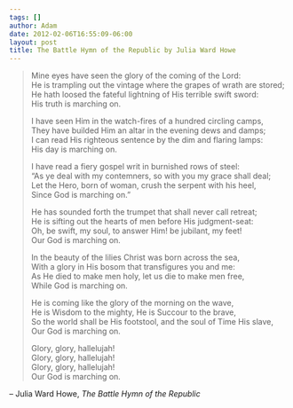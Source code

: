 ```yaml
---
tags: []
author: Adam
date: 2012-02-06T16:55:09-06:00
layout: post
title: The Battle Hymn of the Republic by Julia Ward Howe
---
```


> Mine eyes have seen the glory of the coming of the Lord:<br/>
> He is trampling out the vintage where the grapes of wrath are stored;<br/>
> He hath loosed the fateful lightning of His terrible swift sword:<br/>
> His truth is marching on.
> 
> I have seen Him in the watch-fires of a hundred circling camps,<br/>
> They have builded Him an altar in the evening dews and damps;<br/>
> I can read His righteous sentence by the dim and flaring lamps:<br/>
> His day is marching on.
> 
> I have read a fiery gospel writ in burnished rows of steel:<br/>
> “As ye deal with my contemners, so with you my grace shall deal;<br/>
> Let the Hero, born of woman, crush the serpent with his heel,<br/>
> Since God is marching on.”
> 
> He has sounded forth the trumpet that shall never call retreat;<br/>
> He is sifting out the hearts of men before His judgment-seat:<br/>
> Oh, be swift, my soul, to answer Him! be jubilant, my feet!<br/>
> Our God is marching on.
> 
> In the beauty of the lilies Christ was born across the sea,<br/>
> With a glory in His bosom that transfigures you and me:<br/>
> As He died to make men holy, let us die to make men free,<br/>
> While God is marching on.
> 
> He is coming like the glory of the morning on the wave,<br/>
> He is Wisdom to the mighty, He is Succour to the brave,<br/>
> So the world shall be His footstool, and the soul of Time His slave,<br/>
> Our God is marching on.
> 
> Glory, glory, hallelujah!<br/>
> Glory, glory, hallelujah!<br/>
> Glory, glory, hallelujah!<br/>
> Our God is marching on.

– Julia Ward Howe, *The Battle Hymn of the Republic*

